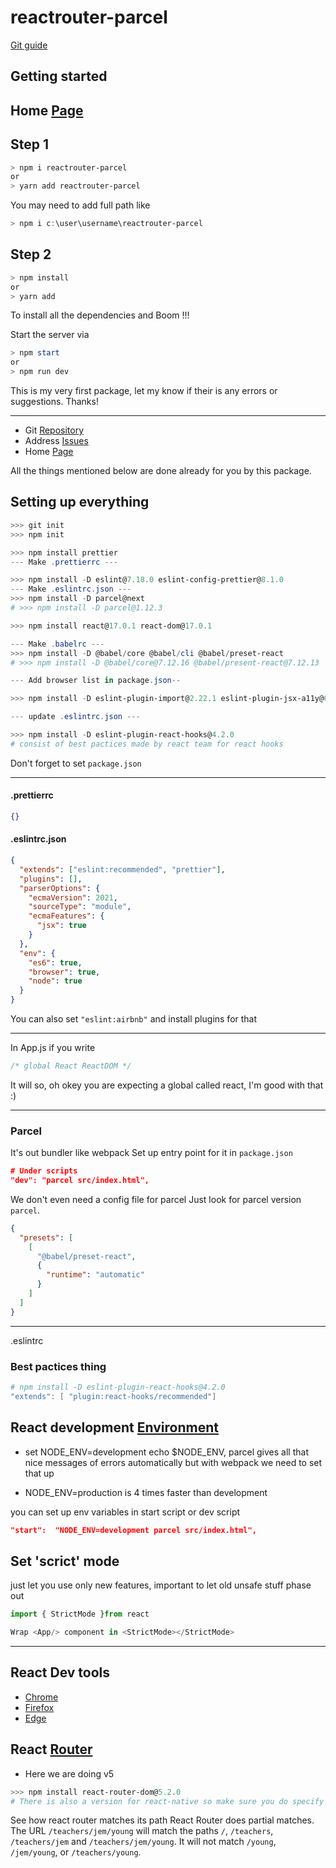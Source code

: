# reactrouter-parcel

[Git guide](https://github.com/git-guides/git-push)

## Getting started

## Home [Page](https://github.com/icecoffee-dev/react-parcel-reactrouter-myboilerplate/#readme)

## Step 1

```powershell
> npm i reactrouter-parcel
or
> yarn add reactrouter-parcel
```

You may need to add full path like

```powershell
> npm i c:\user\username\reactrouter-parcel
```

## Step 2

```powershell
> npm install
or
> yarn add
```

To install all the dependencies and Boom !!!

Start the server via

```powershell
> npm start
or
> npm run dev
```

This is my very first package, let my know if their is any errors or suggestions.
Thanks!

---

- Git [Repository](https://github.com/icecoffee-dev/react-parcel-reactrouter-myboilerplate.git)
- Address [Issues](https://github.com/icecoffee-dev/react-parcel-reactrouter-myboilerplate/issues)
- Home [Page](https://github.com/icecoffee-dev/react-parcel-reactrouter-myboilerplate/#readme)

All the things mentioned below are done already for you by this package.

## Setting up everything

```powershell
>>> git init
>>> npm init

>>> npm install prettier
--- Make .prettierrc ---

>>> npm install -D eslint@7.18.0 eslint-config-prettier@8.1.0
--- Make .eslintrc.json ---
>>> npm install -D parcel@next
# >>> npm install -D parcel@1.12.3

>>> npm install react@17.0.1 react-dom@17.0.1

--- Make .babelrc ---
>>> npm install -D @babel/core @babel/cli @babel/preset-react
# >>> npm install -D @babel/core@7.12.16 @babel/present-react@7.12.13

--- Add browser list in package.json--

>>> npm install -D eslint-plugin-import@2.22.1 eslint-plugin-jsx-a11y@6.4.1 eslint-plugin-react@7.22.0

--- update .eslintrc.json ---

>>> npm install -D eslint-plugin-react-hooks@4.2.0
# consist of best pactices made by react team for react hooks
```

Don't forget to set `package.json`

---

#### .prettierrc

```json
{}
```

#### .eslintrc.json

```json
{
  "extends": ["eslint:recommended", "prettier"],
  "plugins": [],
  "parserOptions": {
    "ecmaVersion": 2021,
    "sourceType": "module",
    "ecmaFeatures": {
      "jsx": true
    }
  },
  "env": {
    "es6": true,
    "browser": true,
    "node": true
  }
}
```

You can also set `"eslint:airbnb"` and install plugins for that

---

In App.js if you write

```javascript
/* global React ReactDOM */
```

It will so, oh okey you are expecting a global called react, I'm good with that :)

---

### Parcel

It's out bundler like webpack
Set up entry point for it in `package.json`

```json
# Under scripts
"dev": "parcel src/index.html",
```

We don't even need a config file for parcel
Just look for parcel version `parcel`.

```json
{
  "presets": [
    [
      "@babel/preset-react",
      {
        "runtime": "automatic"
      }
    ]
  ]
}
```

---

.eslintrc

### Best pactices thing

```powershell
# npm install -D eslint-plugin-react-hooks@4.2.0
"extends": [ "plugin:react-hooks/recommended"]
```

## React development [Environment](https://btholt.github.io/complete-intro-to-react-v6/react-dev-tools)

- set NODE_ENV=development echo $NODE_ENV,
  parcel gives all that nice messages of errors automatically but with webpack we need to set that up

- NODE_ENV=production is 4 times faster than development

you can set up env variables in start script or dev script

```json
"start":  "NODE_ENV=development parcel src/index.html",
```

## Set 'scrict' mode

just let you use only new features, important to let old unsafe stuff phase out

```jsx
import { StrictMode }from react

Wrap <App/> component in <StrictMode></StrictMode>
```

---

## React Dev tools

- [Chrome](https://chrome.google.com/webstore/detail/react-developer-tools/fmkadmapgofadopljbjfkapdkoienihi?hl=en)
- [Firefox](https://addons.mozilla.org/en-US/firefox/addon/react-devtools/)
- [Edge](https://microsoftedge.microsoft.com/addons/detail/react-developer-tools/gpphkfbcpidddadnkolkpfckpihlkkil)

## React [Router](https://btholt.github.io/complete-intro-to-react-v6/react-router)

- Here we are doing v5

```powershell
>>> npm install react-router-dom@5.2.0
# There is also a version for react-native so make sure you do specify -dom
```

See how react router matches its path
React Router does partial matches. The URL `/teachers/jem/young` will match the paths `/`, `/teachers`, `/teachers/jem` and `/teachers/jem/young`. It will not match `/young`, `/jem/young`, or `/teachers/young`.
